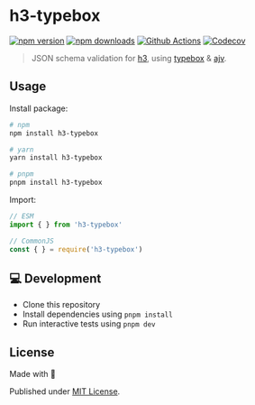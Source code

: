 # h3-typebox

[![npm version][npm-version-src]][npm-version-href]
[![npm downloads][npm-downloads-src]][npm-downloads-href]
[![Github Actions][github-actions-src]][github-actions-href]
[![Codecov][codecov-src]][codecov-href]

> JSON schema validation for [h3](https://github.com/unjs/h3), using [typebox](https://github.com/sinclairzx81/typebox) & [ajv](https://github.com/ajv-validator/ajv).

## Usage

Install package:

```sh
# npm
npm install h3-typebox

# yarn
yarn install h3-typebox

# pnpm
pnpm install h3-typebox
```

Import:

```js
// ESM
import { } from 'h3-typebox'

// CommonJS
const { } = require('h3-typebox')
```

## 💻 Development

- Clone this repository
- Install dependencies using `pnpm install`
- Run interactive tests using `pnpm dev`

## License

Made with 💙

Published under [MIT License](./LICENSE).

<!-- Badges -->
[npm-version-src]: https://img.shields.io/npm/v/h3-typebox?style=flat-square
[npm-version-href]: https://npmjs.com/package/h3-typebox

[npm-downloads-src]: https://img.shields.io/npm/dm/h3-typebox?style=flat-square
[npm-downloads-href]: https://npmjs.com/package/h3-typebox

[github-actions-src]: https://img.shields.io/github/workflow/status/kevinmarrec/h3-typebox/ci/main?style=flat-square
[github-actions-href]: https://github.com/kevinmarrec/h3-typebox/actions?query=workflow%3Aci

[codecov-src]: https://img.shields.io/codecov/c/gh/kevinmarrec/h3-typebox/main?style=flat-square
[codecov-href]: https://codecov.io/gh/kevinmarrec/h3-typebox
